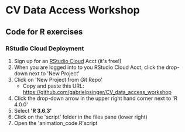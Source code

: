 # __CV Data Access Workshop__  
## __Code for R exercises__

### RStudio Cloud Deployment

1. Sign up for an [RStudio Cloud](https://rstudio.cloud/) Acct (it's free!)  
2. When you are logged into to you RStudio Cloud Acct, click the drop-down next to 'New Project'
3. Click on 'New Project from Git Repo' 
    + Copy and paste this URL: https://github.com/gabrielpsinger/CV_data_access_workshop
4. Click the drop-down arrow in the upper right hand corner next to 'R 4.0.0'
5. Select __'R 3.6.3'__
6. Click on the 'script' folder in the files pane (lower right)
7. Open the 'animation_code.R'script
  
